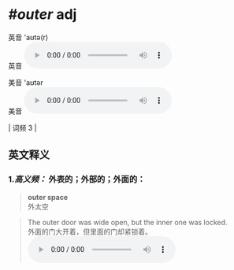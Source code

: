 # ***\#outer*** adj
英音 'aʊtə(r)  
英音
<audio src="./media/outer-B.aac" controls="controls"></audio>

美音 'aʊtər  
美音
<audio src="./media/outer.aac" controls="controls"></audio>



| 词频 3 |  

英文释义
---
### 1.*高义频：* **外表的；外部的；外面的：**  

 > **outer space**  
 > 外太空    

 > The outer door was wide open, but the inner one was locked.  
 > 外面的门大开着，但里面的门却紧锁着。    
<audio src="./media/outer-1.aac" controls="controls"></audio>


